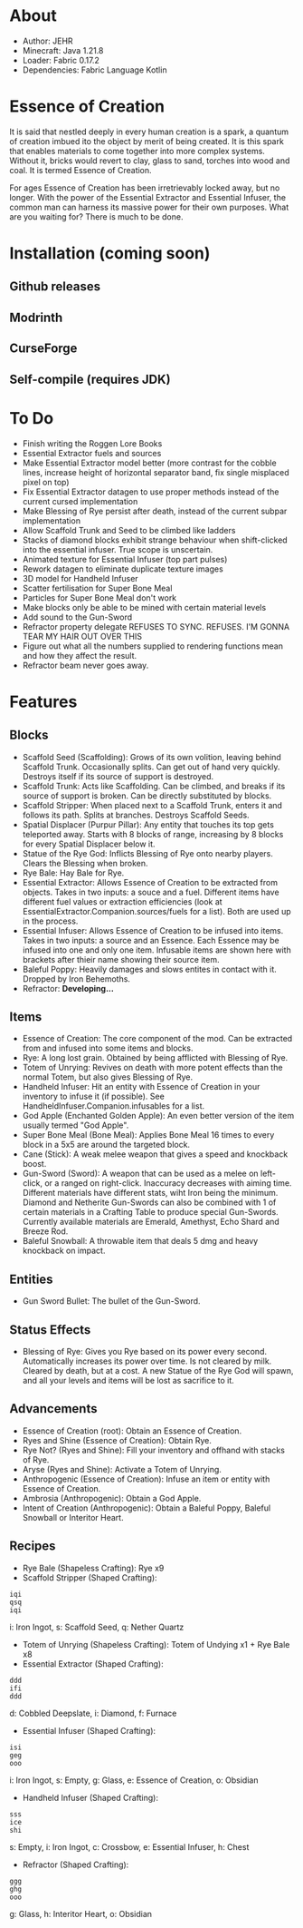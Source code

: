 # About
- Author: JEHR
- Minecraft: Java 1.21.8
- Loader: Fabric 0.17.2
- Dependencies: Fabric Language Kotlin

# Essence of Creation
It is said that nestled deeply in every human creation is a spark, a quantum of creation imbued ito the object by merit of being created. It is this spark that enables materials to come together into more complex systems. Without it, bricks would revert to clay, glass to sand, torches into wood and coal. It is termed Essence of Creation.

For ages Essence of Creation has been irretrievably locked away, but no longer. With the power of the Essential Extractor and Essential Infuser, the common man can harness its massive power for their own purposes. What are you waiting for? There is much to be done.

# Installation (coming soon)
## Github releases
## Modrinth
## CurseForge
## Self-compile (requires JDK)

# To Do
- Finish writing the Roggen Lore Books
- Essential Extractor fuels and sources
- Make Essential Extractor model better (more contrast for the cobble lines, increase height of horizontal separator band, fix single misplaced pixel on top)
- Fix Essential Extractor datagen to use proper methods instead of the current cursed implementation
- Make Blessing of Rye persist after death, instead of the current subpar implementation
- Allow Scaffold Trunk and Seed to be climbed like ladders
- Stacks of diamond blocks exhibit strange behaviour when shift-clicked into the essential infuser. True scope is unscertain.
- Animated texture for Essential Infuser (top part pulses)
- Rework datagen to eliminate duplicate texture images
- 3D model for Handheld Infuser
- Scatter fertilisation for Super Bone Meal
- Particles for Super Bone Meal don't work
- Make blocks only be able to be mined with certain material levels
- Add sound to the Gun-Sword
- Refractor property delegate REFUSES TO SYNC. REFUSES. I'M GONNA TEAR MY HAIR OUT OVER THIS
- Figure out what all the numbers supplied to rendering functions mean and how they affect the result.
- Refractor beam never goes away.

# Features
## Blocks
- Scaffold Seed (Scaffolding): Grows of its own volition, leaving behind Scaffold Trunk. Occasionally splits. Can get out of hand very quickly. Destroys itself if its source of support is destroyed.
- Scaffold Trunk: Acts like Scaffolding. Can be climbed, and breaks if its source of support is broken. Can be directly substituted by blocks.
- Scaffold Stripper: When placed next to a Scaffold Trunk, enters it and follows its path. Splits at branches. Destroys Scaffold Seeds.
- Spatial Displacer (Purpur Pillar): Any entity that touches its top gets teleported away. Starts with 8 blocks of range, increasing by 8 blocks for every Spatial Displacer below it.
- Statue of the Rye God: Inflicts Blessing of Rye onto nearby players. Clears the Blessing when broken.
- Rye Bale: Hay Bale for Rye.
- Essential Extractor: Allows Essence of Creation to be extracted from objects. Takes in two inputs: a souce and a fuel. Different items have different fuel values or extraction efficiencies (look at EssentialExtractor.Companion.sources/fuels for a list). Both are used up in the process.
- Essential Infuser: Allows Essence of Creation to be infused into items. Takes in two inputs: a source and an Essence. Each Essence may be infused into one and only one item. Infusable items are shown here with brackets after thieir name showing their source item.
- Baleful Poppy: Heavily damages and slows entites in contact with it. Dropped by Iron Behemoths.
- Refractor: **Developing...**
## Items
- Essence of Creation: The core component of the mod. Can be extracted from and infused into some items and blocks.
- Rye: A long lost grain. Obtained by being afflicted with Blessing of Rye.
- Totem of Unrying: Revives on death with more potent effects than the normal Totem, but also gives Blessing of Rye.
- Handheld Infuser: Hit an entity with Essence of Creation in your inventory to infuse it (if possible). See HandheldInfuser.Companion.infusables for a list.
- God Apple (Enchanted Golden Apple): An even better version of the item usually termed "God Apple".
- Super Bone Meal (Bone Meal): Applies Bone Meal 16 times to every block in a 5x5 are around the targeted block.
- Cane (Stick): A weak melee weapon that gives a speed and knockback boost.
- Gun-Sword (Sword): A weapon that can be used as a melee on left-click, or a ranged on right-click. Inaccuracy decreases with aiming time. Different materials have different stats, wiht Iron being the minimum. Diamond and Netherite Gun-Swords can also be combined with 1 of certain materials in a Crafting Table to produce special Gun-Swords. Currently available materials are Emerald, Amethyst, Echo Shard and Breeze Rod.
- Baleful Snowball: A throwable item that deals 5 dmg and heavy knockback on impact.
## Entities
- Gun Sword Bullet: The bullet of the Gun-Sword.
## Status Effects
- Blessing of Rye: Gives you Rye based on its power every second. Automatically increases its power over time. Is not cleared by milk. Cleared by death, but at a cost. A new Statue of the Rye God will spawn, and all your levels and items will be lost as sacrifice to it.
## Advancements
- Essence of Creation (root): Obtain an Essence of Creation.
- Ryes and Shine (Essence of Creation): Obtain Rye.
- Rye Not? (Ryes and Shine): Fill your inventory and offhand with stacks of Rye.
- Aryse (Ryes and Shine): Activate a Totem of Unrying.
- Anthropogenic (Essence of Creation): Infuse an item or entity with Essence of Creation.
- Ambrosia (Anthropogenic): Obtain a God Apple.
- Intent of Creation (Anthropogenic): Obtain a Baleful Poppy, Baleful Snowball or Interitor Heart.
## Recipes
- Rye Bale (Shapeless Crafting): Rye x9 
- Scaffold Stripper (Shaped Crafting):  
```
iqi  
qsq  
iqi  
```
i: Iron Ingot, s: Scaffold Seed, q: Nether Quartz
- Totem of Unrying (Shapeless Crafting): Totem of Undying x1 + Rye Bale x8
- Essential Extractor (Shaped Crafting):  
```
ddd  
ifi  
ddd  
```
d: Cobbled Deepslate, i: Diamond, f: Furnace
- Essential Infuser (Shaped Crafting): 
```
isi  
geg  
ooo  
```
i: Iron Ingot, s: Empty, g: Glass, e: Essence of Creation, o: Obsidian
- Handheld Infuser (Shaped Crafting):  
```
sss  
ice  
shi  
```
s: Empty, i: Iron Ingot, c: Crossbow, e: Essential Infuser, h: Chest
- Refractor (Shaped Crafting):  
```
ggg  
ghg  
ooo  
```
g: Glass, h: Interitor Heart, o: Obsidian